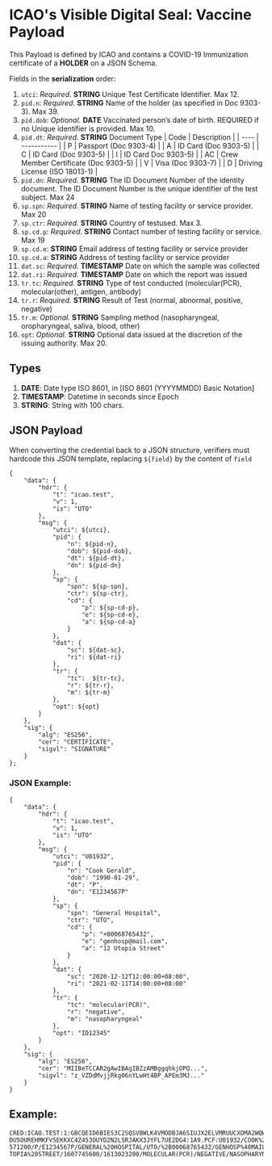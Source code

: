 # **ICAO's Visible Digital Seal: Vaccine** Payload

This Payload is defined by ICAO and contains a COVID-19 Immunization certificate of a **HOLDER** on a JSON Schema.

Fields in the **serialization** order:

1. `utci`: *Required.* **STRING** Unique Test Certificate Identifier. Max 12.
1. `pid.n`: *Required.* **STRING** Name of the holder (as specified in Doc 9303-3). Max 39.
1. `pid.dob`: *Optional.* **DATE** Vaccinated person’s date of birth. REQUIRED if no Unique identifier is provided. Max 10.
1. `pid.dt`: *Required.* **STRING** Document Type
    | Code | Description | 
    | ---- | ----------- |
    | P | Passport (Doc 9303-4) |
    | A | ID Card (Doc 9303-5) |
    | C | ID Card (Doc 9303-5) |
    | I | ID Card Doc 9303-5) |
    | AC |  Crew Member Certificate (Doc 9303-5) |
    | V | Visa (Doc 9303-7) |
    | D | Driving License (ISO 18013-1) |
1. `pid.dn`: *Required.* **STRING** The ID Document Number of the identity document. The ID Document Number is the unique identifier of the test subject. Max 24
1. `sp.spn`: *Required.* **STRING** Name of testing facility or service provider. Max 20
1. `sp.ctr`: *Required.* **STRING** Country of testused. Max 3.
1. `sp.cd.p`: *Required.* **STRING** Contact number of testing facility or service. Max 19
1. `sp.cd.e`: **STRING** Email address of testing facility or service provider
1. `sp.cd.a`: **STRING** Address of testing facility or service provider
1. `dat.sc`: *Required.* **TIMESTAMP** Date on which the sample was collected
1. `dat.ri`: *Required.* **TIMESTAMP** Date on which the report was issued
1. `tr.tc`: *Required.* **STRING** Type of test conducted (molecular(PCR), molecular(other), antigen, antibody)
1. `tr.r`: *Required.* **STRING** Result of Test (normal, abnormal, positive, negative)
1. `tr.m`: *Optional.* **STRING** Sampling method (nasopharyngeal, oropharyngeal, saliva, blood, other)
1. `opt`: *Optional.* **STRING** Optional data issued at the discretion of the issuing authority. Max 20. 

## Types

1. **DATE**: Date type ISO 8601, in [ISO 8601 (YYYYMMDD) Basic Notation]
1. **TIMESTAMP**: Datetime in seconds since Epoch
1. **STRING**: String with 100 chars. 

## JSON Payload
When converting the credential back to a JSON structure, verifiers must hardcode this JSON template, replacing `${field}` by the content of `field`
```
{
    "data": {
        "hdr": {
            "t": "icao.test",
            "v": 1,
            "is": "UTO"
        },
        "msg": {
            "utci": ${utci},
            "pid": {
                "n": ${pid-n},
                "dob": ${pid-dob},
                "dt": ${pid-dt},
                "dn": ${pid-dn}
            },
            "sp": {
                "spn": ${sp-spn},
                "ctr": ${sp-ctr},
                "cd": {
                    "p": ${sp-cd-p},
                    "e": ${sp-cd-e},
                    "a": ${sp-cd-a}
                }
            },
            "dat": {
                "sc": ${dat-sc},
                "ri": ${dat-ri} 
            },
            "tr": {
                "tc":  ${tr-tc},
                "r": ${tr-r},
                "m": ${tr-m}
            },
            "opt": ${opt}
        }
    },
    "sig": {
        "alg": "ES256",
        "cer": "CERTIFICATE",
        "sigvl": "SIGNATURE"
    }
};
```

### JSON Example:
```
{
    "data": {
        "hdr": {
            "t": "icao.test",
            "v": 1,
            "is": "UTO"
        },
        "msg": {
            "utci": "U01932",
            "pid": {
                "n": "Cook Gerald",
                "dob": "1990-01-29",
                "dt": "P",
                "dn": "E1234567P"
            },
            "sp": {
                "spn": "General Hospital",
                "ctr": "UTO",
                "cd": {
                    "p": "+00068765432",
                    "e": "genhosp@mail.com",
                    "a": "12 Utopia Street"
                }
            },
            "dat": {
                "sc": "2020-12-12T12:00:00+08:00",
                "ri": "2021-02-11T14:00:00+08:00"
            },
            "tr": {
                "tc": "molecular(PCR)",
                "r": "negative",
                "m": "nasopharyngeal"
            },
            "opt": "ID12345"
        }
    },
    "sig": {
        "alg": "ES256",
        "cer": "MIIBeTCCAR2gAwIBAgIBZzAMBggqhkjOPQ...",
        "sigvl": "z_VZDdMvjjRkg06nYLwHt4BP_APEm3MJ..."
    }
}
```

## Example:
```
CRED:ICAO.TEST:1:GBCQEID6BIES3C2SQSVBWLK4VMODBJA6SIUJX2ELVMRUUCXDMA2WQWY4TMBCCAH4O
DU5OUREHMKFV5EKKXC4Z453OUYD2N2LSRJAKX3JYFL7UE2DG4:1A9.PCF:U01932/COOK%20GERALD/633
571200/P/E1234567P/GENERAL%20HOSPITAL/UTO/%2B00068765432/GENHOSP%40MAIL.COM/12%20U
TOPIA%20STREET/1607745600/1613023200/MOLECULAR(PCR)/NEGATIVE/NASOPHARYNGEAL/ID12345
``` 